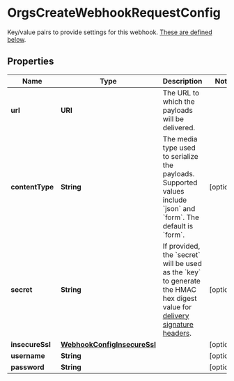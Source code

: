 

# OrgsCreateWebhookRequestConfig

Key/value pairs to provide settings for this webhook. [These are defined below](https://docs.github.com/rest/reference/orgs#create-hook-config-params).

## Properties

| Name | Type | Description | Notes |
|------------ | ------------- | ------------- | -------------|
|**url** | **URI** | The URL to which the payloads will be delivered. |  |
|**contentType** | **String** | The media type used to serialize the payloads. Supported values include &#x60;json&#x60; and &#x60;form&#x60;. The default is &#x60;form&#x60;. |  [optional] |
|**secret** | **String** | If provided, the &#x60;secret&#x60; will be used as the &#x60;key&#x60; to generate the HMAC hex digest value for [delivery signature headers](https://docs.github.com/webhooks/event-payloads/#delivery-headers). |  [optional] |
|**insecureSsl** | [**WebhookConfigInsecureSsl**](WebhookConfigInsecureSsl.md) |  |  [optional] |
|**username** | **String** |  |  [optional] |
|**password** | **String** |  |  [optional] |



